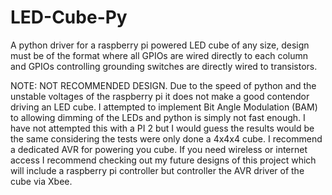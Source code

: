 LED-Cube-Py
===========

A python driver for a raspberry pi powered LED cube of any size, design must be of the format where all GPIOs are wired directly to each column and GPIOs controlling grounding switches are directly wired to transistors.

NOTE: NOT RECOMMENDED DESIGN.
Due to the speed of python and the unstable voltages of the raspberry pi it does not make a good contendor driving an LED cube. I attempted to implement Bit Angle Modulation (BAM) to allowing dimming of the LEDs and python is simply not fast enough. I have not attempted this with a PI 2 but I would guess the results would be the same considering the tests were only done a 4x4x4 cube. I recommend a dedicated AVR for powering you cube. If you need wireless or internet access I recommend checking out my future designs of this project which will include a raspberry pi controller but controller the AVR driver of the cube via Xbee.


